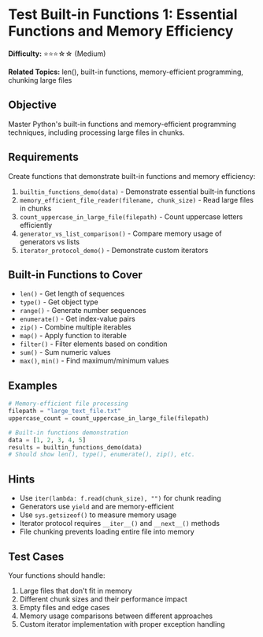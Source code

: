 # Test Built-in Functions 1: Essential Functions and Memory Efficiency

**Difficulty:** ⭐⭐⭐☆☆ (Medium)

**Related Topics:** len(), built-in functions, memory-efficient programming, chunking large files

## Objective

Master Python's built-in functions and memory-efficient programming techniques, including processing large files in chunks.

## Requirements

Create functions that demonstrate built-in functions and memory efficiency:

1. `builtin_functions_demo(data)` - Demonstrate essential built-in functions
2. `memory_efficient_file_reader(filename, chunk_size)` - Read large files in chunks
3. `count_uppercase_in_large_file(filepath)` - Count uppercase letters efficiently
4. `generator_vs_list_comparison()` - Compare memory usage of generators vs lists
5. `iterator_protocol_demo()` - Demonstrate custom iterators

## Built-in Functions to Cover

- `len()` - Get length of sequences
- `type()` - Get object type
- `range()` - Generate number sequences
- `enumerate()` - Get index-value pairs
- `zip()` - Combine multiple iterables
- `map()` - Apply function to iterable
- `filter()` - Filter elements based on condition
- `sum()` - Sum numeric values
- `max()`, `min()` - Find maximum/minimum values

## Examples

```python
# Memory-efficient file processing
filepath = "large_text_file.txt"
uppercase_count = count_uppercase_in_large_file(filepath)

# Built-in functions demonstration
data = [1, 2, 3, 4, 5]
results = builtin_functions_demo(data)
# Should show len(), type(), enumerate(), zip(), etc.
```

## Hints

- Use `iter(lambda: f.read(chunk_size), "")` for chunk reading
- Generators use `yield` and are memory-efficient
- Use `sys.getsizeof()` to measure memory usage
- Iterator protocol requires `__iter__()` and `__next__()` methods
- File chunking prevents loading entire file into memory

## Test Cases

Your functions should handle:

1. Large files that don't fit in memory
2. Different chunk sizes and their performance impact
3. Empty files and edge cases
4. Memory usage comparisons between different approaches
5. Custom iterator implementation with proper exception handling
